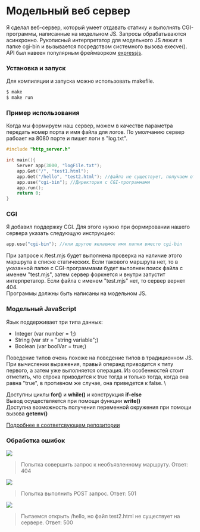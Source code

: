 # Модельный веб сервер

Я сделал веб-сервер, который умеет отдавать статику и выполнять CGI-программы, написанные на модельном JS. Запросы обрабатываются асинхронно.
Рукописный интерпретатор для модельного JS лежит в папке cgi-bin и вызывается посредством системного вызова execve(). \
API был навеен популярным фреймворком [expressjs](https://github.com/expressjs/express).
 
### Установка и запуск
Для компиляции и запуска можно использовать makefile.

```sh
$ make
$ make run
```

### Пример использования
Когда мы формируем наш сервер, можем в качестве параметра передать номер порта и имя файла для логов. По умолчанию сервер рабоает на 8080 порте и пишет логи в "log.txt".

```cpp
#include "http_server.h"

int main(){
    Server app(3000, "logFile.txt");
    app.Get("/", "test1.html");
    app.Get("/hello", "test2.html"); //файла не существует, получаем ответ 500
    app.use("cgi-bin"); //Директория с CGI-программами
    app.run();
    return 0;
}
```
### CGI
Я добавил поддержку CGI. Для этого нужно при формировании нашего сервера указать следующую инструкцию: 
```cpp
app.use("cgi-bin"); //или другое желаемое имя папки вместо cgi-bin
```
При запросе к /test.mjs будет выполнена проверка на наличие этого маршрута в списке статических. Если такового маршрута нет, то в указанной папке с CGI-программами будет выполнен поиск файла с именем "test.mjs", затем сервер форкнется и внутри запустит интерпретатор. Если файла с именем "test.mjs" нет, то сервер вернет 404. \
Программы должны быть написаны на модельном JS.

### Модельный JavaScript
Язык поддерживает три типа данных: 
* Integer (var number = 1;)
* String (var str = "string variable";)
* Boolean (var boolVar = true;)

Поведение типов очень похоже на поведение типов в традиционном JS. При вычислении выражения, правый операнд приводится к типу первого, а затем уже выполняется операция. Из особенностей стоит отметить, что строка приводится к true тогда и только тогда, когда она равна "true", в противном же случае, она приведется к false. \

Доступны циклы **for()** и **while()** и конструкция **if-else**\
Вывод осущеcтвляется при помощи функции **write()** \
Доступна возможность получения переменной окружения при помощи вызова **getenv()**

[Подробнее в соответсвующем репозитории](https://github.com/de-tolkac/Denis-Tolkachev-214-prak/tree/master/zadanie4)

### Обработка ошибок
![](https://i.ibb.co/kSKtC7R/2020-04-10-0-15-50.png)

> Попытка совершить запрос к необъявленному маршруту. Ответ: 404

![](https://i.ibb.co/MpgjvPH/2020-04-10-0-15-58.png)
> Попытка выполнить POST запрос. Ответ: 501

![](https://i.ibb.co/5sk5bNX/2020-04-11-20-38-52.png)
>Пытаемся открыть /hello, но файл test2.html не существует на сервере. Ответ: 500